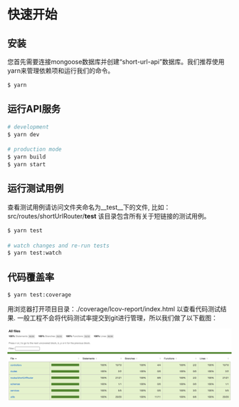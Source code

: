 # 快速开始

## 安装

您首先需要连接mongoose数据库并创建“short-url-api”数据库。我们推荐使用yarn来管理依赖项和运行我们的命令。

```bash
$ yarn
```

## 运行API服务

```bash
# development
$ yarn dev

# production mode
$ yarn build
$ yarn start
```

## 运行测试用例

查看测试用例请访问文件夹命名为__test__下的文件, 比如：src/routes/shortUrlRouter/__test__ 该目录包含所有关于短链接的测试用例。

```bash
$ yarn test

# watch changes and re-run tests
$ yarn test:watch

```

## 代码覆盖率

```
$ yarn test:coverage
```

用浏览器打开项目目录：./coverage/lcov-report/index.html 以查看代码测试结果. 一般工程不会将代码测试率提交到git进行管理，所以我们做了以下截图：

!["design"](./assets/codes-coverage.png)

